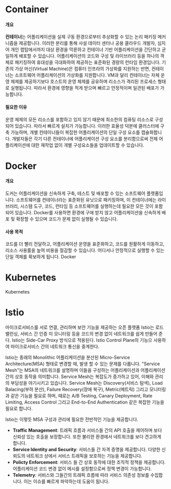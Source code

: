 # Container

#### 개요

**컨테이너**는 어플리케이션을 실제 구동 환경으로부터 추상화할 수 있는 논리 패키징 메커니즘을 제공합니다. 이러한 분리를 통해 사설 데이터 센터나 공용 클라우드 개발자, 심지어 개인 랩탑에서까지 대상 환경을 막론하고 컨테이너 기반 어플리케이션을 간단하고 균일하게 배포할 수 있습니다. 어플리케이션의 코드와 구성 및 라이브러리 등을 하나의 객체로 패키징하여 휴대성을 극대화하여 제공하는 표준화된 경량의 런타임 환경입니다. 기존의 가상 머신(Virtual Machine)은 컴퓨터 인프라의 가상화를 지원하는 반면, 컨테이너는 소프트웨어 어플리케이션의 가상화를 지원합니다. VM과 달리 컨테이너는 자체 운영 체제를 제공하기보다 호스트의 운영 체제를 공유하며 리소스가 격리된 프로세스 형태로 실행됩니다. 따라서 환경에 영향을 적게 받으며  빠르고 안정적이며 일관된 배포가 가능합니다.   

#### 필요한 이유

운영 체제의 모든 리소스를 포함하고 있지 않기 때문에 최소한의 컴퓨팅 리소스로 구성되어 있습니다. 따라서 빠르게 설치가 가능합니다. 이러한 효율성 덕분에 클러스터에 구축 가능하며, 개별 컨테이너들이 복잡한 어플리케이션의 단일 구성 요소를 캡슐화합니다. 개발자들은 각기 다른 컨테이너에 어플리케이션 구성 요소를 분리함으로써 전체 어플리케이션에 대한 재작업 없이 개별 구성요소들을 업데이트할 수 있습니다.





# Docker

#### 개요

도커는 어플리케이션을 신속하게 구축, 테스트 및 배포할 수 있는 소프트웨어 플랫폼입니다. 소프트웨어를 컨테이너라는 표준화된 유닛으로 패키징하며, 이 컨테이너에는 라이브러리, 시스템 도구, 코드, 런타임 등 소프트웨어를 실행하는데 필요한 모든 것이 포함되어 있습니다. Docker를 사용하면 환경에 구애 받지 않고 어플리케이션을 신속하게 배포 및 확장할 수 있으며 코드가 문제 없이 실행될 수 있습니다.

#### 사용 목적

코드를 더 빨리 전달하고, 어플리케이션 운영을 표준화하고, 코드를 원활하게 이동하고, 리소스 사용률을 높여 비용을 절감할 수 있습니다. 어디서나 안정적으로 실행할 수 있는 단일 객체를 확보하게 됩니다. Docker

#### 



# Kubernetes
Kubernetes

# Istio
마이크로서비스를 서로 연결, 관리하며 보안 기능을 제공하는 오픈 플랫폼
Istio는 로드밸런싱, 서비스 간 인증 미 모니터링 등을 코드의 변경 없이 네트워크를 쉽게 만들어 준다.
Istio는 Side-Car Proxy 방식으로 적용된다.
Istio Control Plane의 기능으 사용하여 마이크로서비스 간의 네트워크 통신을 중계한다.

Istio는 종래의 Monolithic 어플리케이션을 분산된 Micro-Service Architecture(MSA) 형태로 변경할 때, 발생 할 수 있는 문제를 다룹니다.
"Service Mesh"는 MSA의 네트워크를 설명하며 이들을 구성하는 어플리케이션과 어플리케이션 간의 상호 동작을 의미합니다. Service Mesh는 복잡도가 증가하고  있어, 이해와 관리의 부담성을 야기시키고 있습니다.
Service Mesh는 Discovery(서비스 탐색), Load Balacing(부하 분산), Failure Recovery(장애 복구), Metric(메트릭) 그리고 모니터링과 같은 기능을 필요로 하며, 때로는 A/B Testing, Canary Deployment, Rate Limiting, Access Control 그리고 End-to-End Authentication 같은 복잡한 기능을 필요로 합니다.

Istio는 이렇듯 MSA 구성과 관리에 필요한 전반적인 기능을 제공합니다.

- **Traffic Management**: 트래픽 흐름과 서비스들 간의 API 호출을 제어하며 보다 신뢰성 있는 호출을 보장합니다. 또한 불리한 환경에서 네트워크를 보다 견고하게 합니다.
- **Service Identity and Security**: 서비스들 간 자격 증명을 제공합니다. 다양한 신뢰도의 네트워크 상에서 서비스 트래픽을 보호하는 기능을 제공합니다.
- **Policty Enforcement**: 서비스 들 간 상호 동작에 대한 조직적 정책을 제공합니다. 어플리케이션 코드 변경 없이 메시를 설정함으로써 정책 변경이 가능합니다.
- **Telemetry**: 서비스와 그들간의 트래픽 흐름에 따라 서비스 의존성 정보를 수집합니다. 이는 이슈를 빠르게 파악하는데 도움이 됩니다.
